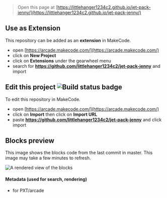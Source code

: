  


> Open this page at [https://littlehanger1234c2.github.io/jet-pack-jenny/](https://littlehanger1234c2.github.io/jet-pack-jenny/)

## Use as Extension

This repository can be added as an **extension** in MakeCode.

* open [https://arcade.makecode.com/](https://arcade.makecode.com/)
* click on **New Project**
* click on **Extensions** under the gearwheel menu
* search for **https://github.com/littlehanger1234c2/jet-pack-jenny** and import

## Edit this project ![Build status badge](https://github.com/littlehanger1234c2/jet-pack-jenny/workflows/MakeCode/badge.svg)

To edit this repository in MakeCode.

* open [https://arcade.makecode.com/](https://arcade.makecode.com/)
* click on **Import** then click on **Import URL**
* paste **https://github.com/littlehanger1234c2/jet-pack-jenny** and click import

## Blocks preview

This image shows the blocks code from the last commit in master.
This image may take a few minutes to refresh.

![A rendered view of the blocks](https://github.com/littlehanger1234c2/jet-pack-jenny/raw/master/.github/makecode/blocks.png)

#### Metadata (used for search, rendering)

* for PXT/arcade
<script src="https://makecode.com/gh-pages-embed.js"></script><script>makeCodeRender("{{ site.makecode.home_url }}", "{{ site.github.owner_name }}/{{ site.github.repository_name }}");</script>
